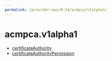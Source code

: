 ```yaml
---
permalink: /provider-aws/0.24/acmpca/v1alpha1/
---
```


# acmpca.v1alpha1



* [certificateAuthority](certificateAuthority.md)
* [certificateAuthorityPermission](certificateAuthorityPermission.md)